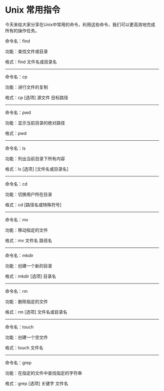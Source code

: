 # Unix 常用指令

今天来给大家分享在Unix中常用的命令，利用这些命令，我们可以更高效地完成所有的操作任务。

命令名：find

功能：查找文件或目录

格式：find 文件名或目录名

---

命令名：cp

功能：进行文件的复制

格式：cp [选项] 源文件 目标路径

---

命令名：pwd

功能：显示当前目录的绝对路径

格式：pwd

---

命令名：ls

功能：列出当前目录下所有内容

格式：ls [选项] [文件名或目录名]

---

命令名：cd

功能：切换用户所在目录

格式：cd [路径名或特殊符号]

---

命令名：mv

功能：移动指定的文件

格式：mv 文件名 路径名

---

命令名：mkdir

功能：创建一个新的目录

格式：mkdir [选项] 目录名

---

命令名：rm

功能：删除指定的文件

格式：rm [选项] 文件名或目录名

---

命令名：touch

功能：创建一个空文件

格式：touch 文件名

---

命令名：grep

功能：在指定的文件中查找指定的字符串

格式：grep [选项] 关键字 文件名

